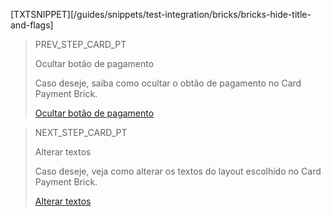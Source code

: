 [TXTSNIPPET][/guides/snippets/test-integration/bricks/bricks-hide-title-and-flags]

> PREV_STEP_CARD_PT
>
> Ocultar botão de pagamento
>
> Caso deseje, saiba como ocultar o obtão de pagamento no Card Payment Brick.
>
> [Ocultar botão de pagamento](/developers/pt/docs/checkout-bricks/card-payment-brick/additional-customization/hide-payment-button)

> NEXT_STEP_CARD_PT
>
> Alterar textos
>
> Caso deseje, veja como alterar os textos do layout escolhido no Card Payment Brick.
>
> [Alterar textos](/developers/pt/docs/checkout-bricks/card-payment-brick/additional-customization/modify-texts)